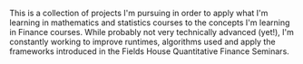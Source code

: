 This is a collection of projects I'm pursuing in order to apply what I'm learning in mathematics and statistics courses to the concepts I'm learning in Finance courses.
While probably not very technically advanced (yet!), I'm constantly working to improve runtimes, algorithms used and apply the frameworks introduced in the Fields House Quantitative Finance Seminars.
